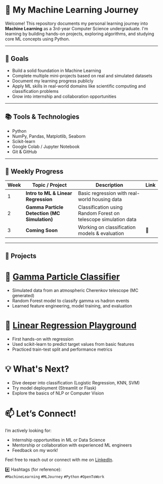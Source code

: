 # 🧠 My Machine Learning Journey

Welcome! This repository documents my personal learning journey into **Machine Learning** as a 3rd-year Computer Science undergraduate. I'm learning by building hands-on projects, exploring algorithms, and studying core ML concepts using Python.

---

## 🚀 Goals
- Build a solid foundation in Machine Learning
- Complete multiple mini-projects based on real and simulated datasets
- Document my learning progress publicly
- Apply ML skills in real-world domains like scientific computing and classification problems
- Grow into internship and collaboration opportunities

---

## 📚 Tools & Technologies
- Python
- NumPy, Pandas, Matplotlib, Seaborn
- Scikit-learn
- Google Colab / Jupyter Notebook
- Git & GitHub

---

## 📅 Weekly Progress

| Week | Topic / Project | Description | Link |
|------|------------------|-------------|------|
| 1 | **Intro to ML & Linear Regression** | Basic regression with real-world housing data |
| 2 | **Gamma Particle Detection (MC Simulation)** | Classification using Random Forest on telescope simulation data 
| 3 | **Coming Soon** | Working on classification models & evaluation | 🔄 |

---

## 📂 Projects

# 🔹 [Gamma Particle Classifier](link)
- Simulated data from an atmospheric Cherenkov telescope (MC generated)
- Random Forest model to classify gamma vs hadron events
- Learned feature engineering, model training, and evaluation

# 🔹 [Linear Regression Playground](link)
- First hands-on with regression
- Used scikit-learn to predict target values from basic features
- Practiced train-test split and performance metrics

# 💡 What's Next?
- Dive deeper into classification (Logistic Regression, KNN, SVM)
- Try model deployment (Streamlit or Flask)
- Explore the basics of NLP or Computer Vision

# 📫 Let’s Connect!
I’m actively looking for:
- Internship opportunities in ML or Data Science
- Mentorship or collaboration with experienced ML engineers
- Feedback on my work!

Feel free to reach out or connect with me on [LinkedIn](https://www.linkedin.com/in/obafemi-ayo-soremi-6962b2309/).

#️⃣ Hashtags (for reference):  
`#MachineLearning` `#MLJourney` `#Python` `#OpenToWork` 
